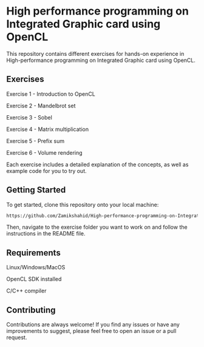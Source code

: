 
# High performance programming on Integrated Graphic card using OpenCL

This repository contains different exercises for hands-on experience in High-performance programming on Integrated Graphic card using OpenCL.

## Exercises

Exercise 1 - Introduction to OpenCL

Exercise 2 - Mandelbrot set

Exercise 3 - Sobel

Exercise 4 - Matrix multiplication

Exercise 5 - Prefix sum

Exercise 6 - Volume rendering


Each exercise includes a detailed explanation of the concepts, as well as example code for you to try out.

## Getting Started
To get started, clone this repository onto your local machine:

```sh
https://github.com/Zamikshahid/High-performance-programming-on-Integrated-Graphic-card-using-OpenCL.git
```
Then, navigate to the exercise folder you want to work on and follow the instructions in the README file.

## Requirements

Linux/Windows/MacOS

OpenCL SDK installed

C/C++ compiler

## Contributing

Contributions are always welcome! If you find any issues or have any improvements to suggest, please feel free to open an issue or a pull request.
